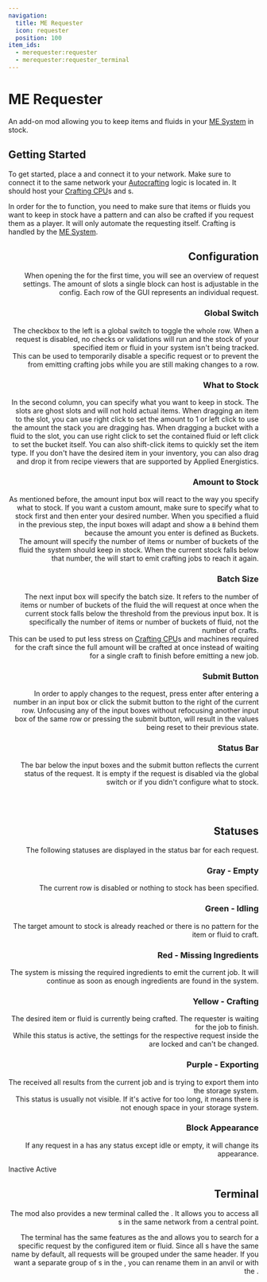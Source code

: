 ```yaml
---
navigation:
  title: ME Requester
  icon: requester
  position: 100
item_ids:
  - merequester:requester
  - merequester:requester_terminal
---
```


# ME Requester

<Row>
  <ItemImage id="requester" scale="3"/>
  <ItemImage id="requester_terminal" scale="3"/>
</Row>

An add-on mod allowing you to keep items and fluids in your [ME System](ae2:getting-started.md#your-very-first-me-system) in stock.
<br/>

## Getting Started

To get started, place a <ItemLink id="requester"/> and connect it to your network. Make sure to connect it to the same network your
[Autocrafting](ae2:ae2-mechanics/autocrafting.md) logic is located in. It should host your
[Crafting CPU](ae2:ae2-mechanics/autocrafting.md#the-crafting-cpu)s and <ItemLink id="ae2:pattern_provider"/>s.

<RecipeFor id="requester"/>

In order for the <ItemLink id="requester"/> to function, you need to make sure that items or fluids you want to keep in stock have a pattern
and can also be crafted if you request them as a player. It will only automate the requesting itself. Crafting is handled by the
[ME System](ae2:getting-started.md#your-very-first-me-system).
<br/>

<FloatingImage src="assets/gui.png" align="right"/>

## Configuration

When opening the <ItemLink id="requester"/> for the first time, you will see an overview of request settings. The amount of slots a single
block can host is adjustable in the config. Each row of the GUI represents an individual request.
<br/>

### Global Switch

The checkbox to the left is a global switch to toggle the whole row. When a request is disabled, no checks or validations will run and the
stock of your specified item or fluid in your system isn't being tracked.<br/>
This can be used to temporarily disable a specific request or to prevent the <ItemLink id="requester"/> from emitting crafting jobs while
you are still making changes to a row.
<br/>

### What to Stock

In the second column, you can specify what you want to keep in stock. The slots are ghost slots and will not hold actual items. When
dragging an item to the slot, you can use right click to set the amount to 1 or left click to use the amount the stack you are dragging has.
When dragging a bucket with a fluid to the slot, you can use right click to set the contained fluid or left click to set the bucket itself.
You can also shift-click items to quickly set the item type. If you don't have the desired item in your inventory, you can also drag and
drop it from recipe viewers that are supported by Applied Energistics.
<br/>

### Amount to Stock

As mentioned before, the amount input box will react to the way you specify what to stock. If you want a custom amount, make sure to specify
what to stock first and then enter your desired number. When you specified a fluid in the previous step, the input boxes will adapt and show
a `B` behind them because the amount you enter is defined as Buckets.<br/>
The amount will specify the number of items or number of buckets of the fluid the system should keep in stock. When the current stock falls
below that number, the <ItemLink id="requester"/> will start to emit crafting jobs to reach it again.
<br/>

### Batch Size

The next input box will specify the batch size. It refers to the number of items or number of buckets of the fluid the
<ItemLink id="requester"/> will request at once when the current stock falls below the threshold from the previous input box. It is
specifically the number of items or number of buckets of fluid, not the number of crafts.<br/>
This can be used to put less stress on [Crafting CPU](ae2:ae2-mechanics/autocrafting.md#the-crafting-cpu)s and machines required for the
craft since the full amount will be crafted at once instead of waiting for a single craft to finish before emitting a new job.
<br/>

### Submit Button

In order to apply changes to the request, press enter after entering a number in an input box or click the submit button to the right of the
current row. Unfocusing any of the input boxes without refocusing another input box of the same row or pressing the submit button, will
result in the values being reset to their previous state.
<br/>

### Status Bar

The bar below the input boxes and the submit button reflects the current status of the request. It is empty if the request is disabled via
the global switch or if you didn't configure what to stock.

<br clear="all" />
<br/>

## Statuses

The following statuses are displayed in the status bar for each request.
<br/>

### Gray - Empty

The current row is disabled or nothing to stock has been specified.
<br/>

### Green - Idling

The target amount to stock is already reached or there is no pattern for the item or fluid to craft.
<br/>

### Red - Missing Ingredients

The system is missing the required ingredients to emit the current job. It will continue as soon as enough ingredients are found in the
system.
<br/>

### Yellow - Crafting

The desired item or fluid is currently being crafted. The requester is waiting for the job to finish.<br/>
While this status is active, the settings for the respective request inside the <ItemLink id="requester"/> are locked and can't be changed.
<br/>

### Purple - Exporting

The <ItemLink id="requester"/> received all results from the current job and is trying to export them into the storage system.<br/>
This status is usually not visible. If it's active for too long, it means there is not enough space in your storage system.
<br/>

### Block Appearance

If any request in a <ItemLink id="requester"/> has any status except idle or empty, it will change its appearance.

<Row>
  <Column>
    Inactive
    <BlockImage id="requester" scale="3" p:active="false"/>
  </Column>
  <Column>
    Active
    <BlockImage id="requester" scale="3" p:active="true"/>
  </Column>
</Row>
<br/>

## Terminal

The mod also provides a new terminal called the <ItemLink id="requester_terminal"/>. It allows you to access all <ItemLink id="requester"/>s
in the same network from a central point.

The terminal has the same features as the <ItemLink id="ae2:pattern_access_terminal"/> and allows you to search for a specific request by
the configured item or fluid. Since all <ItemLink id="requester"/>s have the same name by default, all requests will be grouped under the
same header. If you want a separate group of <ItemLink id="requester"/>s in the <ItemLink id="requester_terminal"/>, you can rename them in
an anvil or with the <ItemLink id="ae2:name_press"/>.
